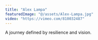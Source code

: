 ```yaml
---
title: "Alex Lampa"
featuredImage: "@/assets/Alex-Lampa.jpg"
video: "https://vimeo.com/810032487"
---
```

A journey defined by resilience and vision.
